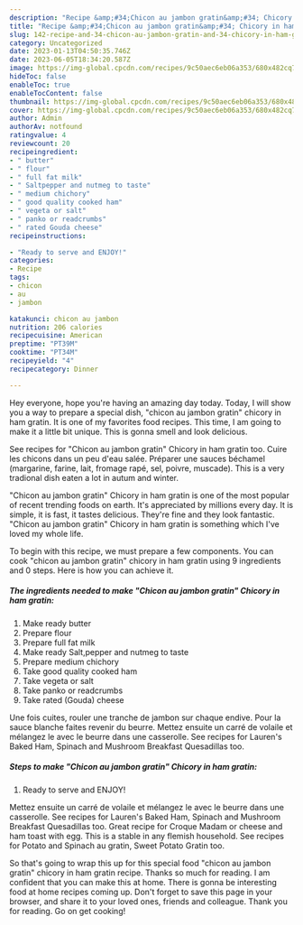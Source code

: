 ```yaml
---
description: "Recipe &amp;#34;Chicon au jambon gratin&amp;#34; Chicory in ham gratin the Very Delicious"
title: "Recipe &amp;#34;Chicon au jambon gratin&amp;#34; Chicory in ham gratin the Very Delicious"
slug: 142-recipe-and-34-chicon-au-jambon-gratin-and-34-chicory-in-ham-gratin-the-very-delicious
category: Uncategorized
date: 2023-01-13T04:50:35.746Z
date: 2023-06-05T18:34:20.587Z
image: https://img-global.cpcdn.com/recipes/9c50aec6eb06a353/680x482cq70/chicon-au-jambon-gratin-chicory-in-ham-gratin-recipe-main-photo.jpg
hideToc: false
enableToc: true
enableTocContent: false
thumbnail: https://img-global.cpcdn.com/recipes/9c50aec6eb06a353/680x482cq70/chicon-au-jambon-gratin-chicory-in-ham-gratin-recipe-main-photo.jpg
cover: https://img-global.cpcdn.com/recipes/9c50aec6eb06a353/680x482cq70/chicon-au-jambon-gratin-chicory-in-ham-gratin-recipe-main-photo.jpg
author: Admin
authorAv: notfound
ratingvalue: 4
reviewcount: 20
recipeingredient:
- " butter"
- " flour"
- " full fat milk"
- " Saltpepper and nutmeg to taste"
- " medium chichory"
- " good quality cooked ham"
- " vegeta or salt"
- " panko or readcrumbs"
- " rated Gouda cheese"
recipeinstructions:

- "Ready to serve and ENJOY!"
categories:
- Recipe
tags:
- chicon
- au
- jambon

katakunci: chicon au jambon 
nutrition: 206 calories
recipecuisine: American
preptime: "PT39M"
cooktime: "PT34M"
recipeyield: "4"
recipecategory: Dinner

---
```



Hey everyone, hope you're having an amazing day today. Today, I will show you a way to prepare a special dish, &#34;chicon au jambon gratin&#34; chicory in ham gratin. It is one of my favorites food recipes. This time, I am going to make it a little bit unique. This is gonna smell and look delicious.

See recipes for &#34;Chicon au jambon gratin&#34; Chicory in ham gratin too. Cuire les chicons dans un peu d&#39;eau salée. Préparer une sauces béchamel (margarine, farine, lait, fromage rapé, sel, poivre, muscade). This is a very tradional dish eaten a lot in autum and winter.

&#34;Chicon au jambon gratin&#34; Chicory in ham gratin is one of the most popular of recent trending foods on earth. It's appreciated by millions every day. It is simple, it is fast, it tastes delicious. They're fine and they look fantastic. &#34;Chicon au jambon gratin&#34; Chicory in ham gratin is something which I've loved my whole life.


To begin with this recipe, we must prepare a few components. You can cook &#34;chicon au jambon gratin&#34; chicory in ham gratin using 9 ingredients and 0 steps. Here is how you can achieve it.

<!--inarticleads1-->

##### The ingredients needed to make &#34;Chicon au jambon gratin&#34; Chicory in ham gratin:

1. Make ready  butter
1. Prepare  flour
1. Prepare  full fat milk
1. Make ready  Salt,pepper and nutmeg to taste
1. Prepare  medium chichory
1. Take  good quality cooked ham
1. Take  vegeta or salt
1. Take  panko or readcrumbs
1. Take  rated (Gouda) cheese


Une fois cuites, rouler une tranche de jambon sur chaque endive. Pour la sauce blanche faites revenir du beurre. Mettez ensuite un carré de volaile et mélangez le avec le beurre dans une casserolle. See recipes for Lauren&#39;s Baked Ham, Spinach and Mushroom Breakfast Quesadillas too. 

<!--inarticleads2-->

##### Steps to make &#34;Chicon au jambon gratin&#34; Chicory in ham gratin:


1. Ready to serve and ENJOY!

Mettez ensuite un carré de volaile et mélangez le avec le beurre dans une casserolle. See recipes for Lauren&#39;s Baked Ham, Spinach and Mushroom Breakfast Quesadillas too. Great recipe for Croque Madam or cheese and ham toast with egg. This is a stable in any flemish household. See recipes for Potato and Spinach au gratin, Sweet Potato Gratin too. 

So that's going to wrap this up for this special food &#34;chicon au jambon gratin&#34; chicory in ham gratin recipe. Thanks so much for reading. I am confident that you can make this at home. There is gonna be interesting food at home recipes coming up. Don't forget to save this page in your browser, and share it to your loved ones, friends and colleague. Thank you for reading. Go on get cooking!
